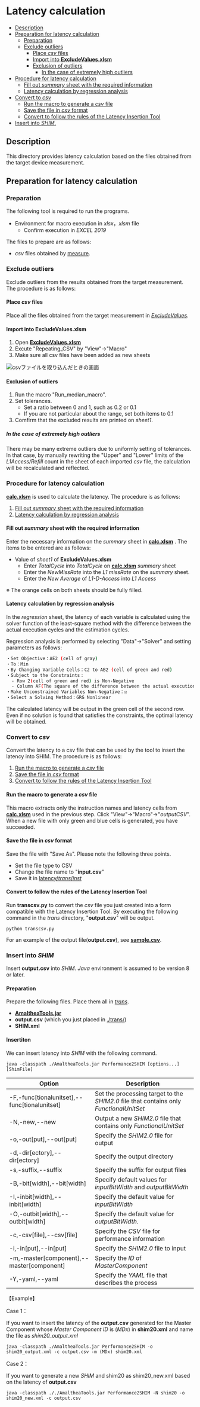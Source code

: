 # Latency calculation


  - [Description](#description)
  - [Preparation for latency calculation](#preparation-for-latency-calculation)
    - [Preparation](#preparation)
    - [Exclude outliers](#exclude-outliers)
      - [Place *csv* files](#place-csv-files)
      - [Import into **ExcludeValues.xlsm**](#import-into-excludevaluesxlsm)
      - [Exclusion of outliers](#exclusion-of-outliers)
        - [In the case of extremely high outliers](#in-the-case-of-extremely-high-outliers)
  - [Procedure for latency calculation](#procedure-for-latency-calculation)
      - [Fill out *summary* sheet with the required information](#fill-out-summary-sheet-with-the-required-information)
      - [Latency calculation by regression analysis](#latency-calculation-by-regression-analysis)
  - [Convert to *csv*](#convert-to-csv)
      - [Run the macro to generate a *csv* file](#run-the-macro-to-generate-a-csv-file)
      - [Save the file in *csv* format](#save-the-file-in-csv-format)
      - [Convert to follow the rules of the Latency Insertion Tool](#convert-to-follow-the-rules-of-the-latency-insertion-tool)
  - [Insert into  *SHIM*.](#insert-into--shim)

## Description

This directory provides latency calculation based on the files obtained from the target device measurement.

## Preparation for latency calculation
### Preparation

The following tool is required to run the programs.

+ Environment for macro execution in *xlsx*，*xlsm* file
  + Confirm execution in *EXCEL 2019*

The files to prepare are as follows:

+ *csv* files obtained by [measure](../measure).

### Exclude outliers

Exclude outliers from the results obtained from the target measurement. 
The procedure is as follows:

#### Place *csv* files

Place all the files obtained from the target measurement in [*ExcludeValues*](/ExcludeValues).

#### Import into **ExcludeValues.xlsm** 

1. Open [**ExcludeValues.xlsm**](/ExcludeValues/ExcludeValues.xlsm) 
2. Excute "Repeating_CSV" by "View"->"Macro"
3. Make sure all csv files have been added as new sheets

![csvファイルを取り込んだときの画面](../images/csv.bmp)

#### Exclusion of outliers

1. Run the macro "Run_median_macro".
2. Set tolerances.
   + Set a ratio between 0 and 1, such as 0.2 or 0.1
   + If you are not particular about the range, set both items to 0.1
3. Comfirm that the excluded results are printed on *sheet1*.

##### In the case of extremely high outliers

There may be many extreme outliers due to uniformly setting of tolerances.
In that case, by manually rewriting the "Upper" and "Lower" limits of the *L1Access/Refill* count in the sheet of each imported *csv* file, the calculation will be recalculated and reflected.

### Procedure for latency calculation

[**calc.xlsm**](/calc.xlsm) is used to calculate the latency. 
The procedure is as follows:

1. [Fill out *summary* sheet with the required information](#fill-out-summary-sheet-with-the-required-information)
2. [Latency calculation by regression analysis](#latency-calculation-by-regression-analysis)

#### Fill out *summary* sheet with the required information

Enter the necessary information on the *summary* sheet in [**calc.xlsm**](/calc.xlsm) .
The items to be entered are as follows:

+ Value of *sheet1* of **ExcludeValues.xlsm**
  + Enter *TotalCycle* into *TotalCycle* on [**calc.xlsm**](/calc.xlsm) *summary* sheet
  + Enter the *NewMissRate* into the *L1 missRate* on the *summary* sheet.
  + Enter the *New Average* of *L1-D-Access* into *L1 Access*

※ The orange cells on both sheets should be fully filled.

#### Latency calculation by regression analysis

In the *regression* sheet, the latency of each variable is calculated using the solver function of the least-square method with the difference between the actual execution cycles and the estimation cycles.

Regression analysis is performed by selecting "Data"->"Solver" and setting parameters as follows:

```bash
・Set Objective：AE2 (cell of gray)
・To：Min
・By Changing Variable Cells：C2 to AB2 (cell of green and red)
・Subject to the Constraints：
  - Row 2(cell of green and red) is Non-Negative
  - Column AF(The square of the difference between the actual execution cycle and the estimation cycle) is within ±0.2
・Make Unconstrained Variables Non-Negative：☑
・Select a Solving Method：GRG Nonlinear
```

The calculated latency will be output in the green cell of the second row.
Even if no solution is found that satisfies the constraints, the optimal latency will be obtained.

### Convert to *csv*

Convert the latency to a csv file that can be used by the tool to insert the latency into SHIM. 
The procedure is as follows:

1. [Run the macro to generate a *csv* file](#run-the-macro-to-generate-a-csv-file)
2. [Save the file in *csv* format](#save-the-file-in-csv-format)
3. [Convert to follow the rules of the Latency Insertion Tool](#convert-to-follow-the-rules-of-the-latency-insertion-tool)

#### Run the macro to generate a *csv* file

This macro extracts only the instruction names and latency cells from [**calc.xlsm**](/calc.xlsm) used in the previous step.
Click "View"->"Macro"->"*outputCSV*". 
When a new file with only green and blue cells is generated, you have succeeded.

#### Save the file in *csv* format

Save the file with "Save As". Please note the following three points.

+ Set the file type to CSV
+ Change the file name to "**input.csv**"
+ Save it in [latency/*trans*/*inst*](trans/inst)

#### Convert to follow the rules of the Latency Insertion Tool

Run **transcsv.py** to convert the *csv* file you just created into a form compatible with the Latency Insertion Tool.
By executing the following command in the *trans* directory, "**output.csv**" will be output.

`python transcsv.py`

For an example of the output file(**output.csv**), see [**sample.csv**](./trans/sample.csv).

### Insert into *SHIM*

Insert **output.csv** into *SHIM*.
*Java* environment is assumed to be version 8 or later.

#### Preparation

Prepare the following files. Place them all in [*trans*](./trans).

+ [**AmaltheaTools.jar**](./trans/AmaltheaTools.jar)
+ **output.csv** (which you just placed in [./trans/](./trans))
+ **SHIM.xml**

#### Insertiton

We can insert latency into *SHIM* with the following command.

```console
java -classpath ./AmaltheaTools.jar Performance2SHIM [options...] [ShimFile]
```

|Option　　                                            |Description                                                                             |
|---                                                   |---                                                                                     |
|\-F,\-func\[tionalunitset\],\-\-func\[tionalunitset\] |Set the processing target to the _SHIM2\.0_ file that contains only _FunctionalUnitSet_ |
|\-N,\-new,\-\-new                                     |Output a new _SHIM2\.0_ file that contains only _FunctionalUnitSet_                     |
|\-o,\-out\[put\],\-\-out\[put\]                       |Specify the _SHIM2\.0_ file for output                                                  |
|\-d,\-dir\[ectory\],\-\-dir\[ectory\]                 |Specify the output directory                                                            |
|\-s,\-suffix,\-\-suffix                               |Specify the suffix for output files                                                     |
|\-B,\-bit\[width\],\-\-bit\[width\]                   |Specify default values for _inputBitWidth_ and _outputBitWidth_                         |
|\-I,\-inbit\[width\],\-\-inbit\[width\]               |Specify the default value for _inputBitWidth_                                           |
|\-O,\-outbit\[width\],\-\-outbit\[width\]             |Specify the default value for _outputBitWidth_.                                         |
|\-c,\-csv\[file\],\-\-csv\[file\]                     |Specify the _CSV_ file for performance information                                      |
|\-i,\-in\[put\],\-\-in\[put\]                         |Specify the _SHIM2\.0_ file to input                                                    |
|\-m,\-master\[component\],\-\-master\[component\]     |Specify the _ID_ of _MasterComponent_                                                   |
|\-Y,\-yaml,\-\-yaml                                   |Specify the _YAML_ file that describes the process                                      |


【Example】

Case 1：

If you want to insert the latency of the **output.csv** generated for the Master Component whose *Master Component ID* is (*MDx*) in **shim20.xml** and name the file as *shim20_output.xml*

```console
java -classpath ./AmaltheaTools.jar Performance2SHIM -o shim20_output.xml -c output.csv -m (MDx) shim20.xml
```

Case 2：

If you want to generate a new *SHIM* and shim20 as shim20_new.xml based on the latency of **output.csv**

```console
java -classpath ././AmaltheaTools.jar Performance2SHIM -N shim20 -o shim20_new.xml -c output.csv
```